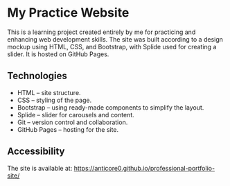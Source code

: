 # My Practice Website

This is a learning project created entirely by me for practicing and enhancing web development skills. The site was built according to a design mockup using HTML, CSS, and Bootstrap, with Splide used for creating a slider. It is hosted on GitHub Pages.

## Technologies
- HTML – site structure.
- CSS – styling of the page.
- Bootstrap – using ready-made components to simplify the layout.
- Splide – slider for carousels and content.
- Git – version control and collaboration.
- GitHub Pages – hosting for the site.

## Accessibility
The site is available at: https://anticore0.github.io/professional-portfolio-site/
